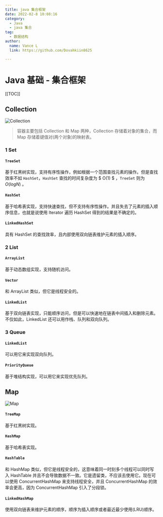 ```yaml
---
title: java 集合框架
date: 2022-02-8 10:08:16
category:
  - Java
  - java 集合
tag:
  - 数据结构
author:
  name: Vance L
  link: https://github.com/Dovahkiin8625

---
```


# Java 基础 - 集合框架





[[TOC]]

## Collection

![Collection](http://47.105.133.117:9001/typora/20230215195814.png)

> 容器主要包括 Collection 和 Map 两种，Collection 存储着对象的集合，而 Map 存储着键值对(两个对象)的映射表。

### 1 Set

#### `TreeSet`

基于红黑树实现，支持有序性操作，例如根据一个范围查找元素的操作。但是查找效率不如 `HashSet`，`HashSet` 查找的时间复杂度为  $ O(1) $ ，`TreeSet` 则为 $O(logN)$ 。

#### `HashSet`

基于哈希表实现，支持快速查找，但不支持有序性操作。并且失去了元素的插入顺序信息，也就是说使用 Iterator 遍历 HashSet 得到的结果是不确定的。

#### `LinkedHashSet`

具有 HashSet 的查找效率，且内部使用双向链表维护元素的插入顺序。

### 2 List

#### `ArrayList`

基于动态数组实现，支持随机访问。

#### `Vector`

和 ArrayList 类似，但它是线程安全的。

#### `LinkedList`

基于双向链表实现，只能顺序访问，但是可以快速地在链表中间插入和删除元素。不仅如此，LinkedList 还可以用作栈、队列和双向队列。

### 3 Queue

#### `LinkedList`

可以用它来实现双向队列。

#### `PriorityQueue`

基于堆结构实现，可以用它来实现优先队列。

## Map

![Map](http://47.105.133.117:9001/typora/20230215195819.png)

#### `TreeMap`

基于红黑树实现。

#### `HashMap`

基于哈希表实现。

#### `HashTable`

和 HashMap 类似，但它是线程安全的，这意味着同一时刻多个线程可以同时写入 HashTable 并且不会导致数据不一致。它是遗留类，不应该去使用它。现在可以使用 ConcurrentHashMap 来支持线程安全，并且 ConcurrentHashMap 的效率会更高，因为 ConcurrentHashMap 引入了分段锁。

#### `LinkedHashMap`

使用双向链表来维护元素的顺序，顺序为插入顺序或者最近最少使用(LRU)顺序。
